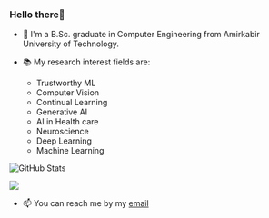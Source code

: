 ### Hello there👋

- 🏫 I'm a B.Sc. graduate in Computer Engineering from Amirkabir University of Technology.

- 📚 My research interest fields are:
  - Trustworthy ML
  - Computer Vision
  - Continual Learning
  - Generative AI
  - AI in Health care
  - Neuroscience
  - Deep Learning
  - Machine Learning

![GitHub Stats](https://github-readme-stats.vercel.app/api?username=rojinakashefi&show_icons=true&count_private=true&theme=algolia&hide_rank=True)

![](https://komarev.com/ghpvc/?username=rojinakashefi&color=lightgrey)

- 📫 You can reach me by my [email](mailto:kashefirojina8@gmail.com)

